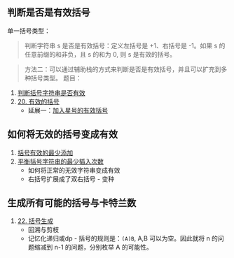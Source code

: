 ## 判断是否是有效括号

单一括号类型：

> 判断字符串 s 是否是有效括号：定义左括号是 +1、右括号是 -1。如果 s 的任意前缀的和非负，且 s 的和为 0, 则 s 是有效的括号。

> 方法二：可以通过辅助栈的方式来判断是否是有效括号，并且可以扩充到多种括号类型。
题目：

1. [判断括号字符串是否有效](https://leetcode-cn.com/problems/check-if-a-parentheses-string-can-be-valid/)
2. [20. 有效的括号](https://leetcode-cn.com/problems/valid-parentheses/)
    - 延展一：[加入星号的有效括号](https://leetcode-cn.com/problems/valid-parenthesis-string/)

## 如何将无效的括号变成有效

1. [括号有效的最少添加](https://leetcode-cn.com/problems/minimum-add-to-make-parentheses-valid/)
2. [平衡括号字符串的最少插入次数](https://leetcode-cn.com/problems/minimum-insertions-to-balance-a-parentheses-string/)
    - 如何将正常的无效字符串变成有效
    - 右括号扩展成了双右括号 - 变种


## 生成所有可能的括号与卡特兰数

1. [22. 括号生成](https://leetcode-cn.com/problems/generate-parentheses/)
    - 回溯与剪枝
    - 记忆化递归或dp - 括号的规则是：`(A)B`, A,B 可以为空。因此就将 n 的问题缩减到 n-1 的问题，分别枚举 A 的可能性。


